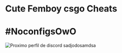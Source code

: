 # Cute Femboy csgo Cheats
# #NoconfigsOwO


![Proximo perfil de discord sadjodosamdsa](https://user-images.githubusercontent.com/95395808/220799368-b665934c-87d9-4d28-9906-326edde94990.png)
